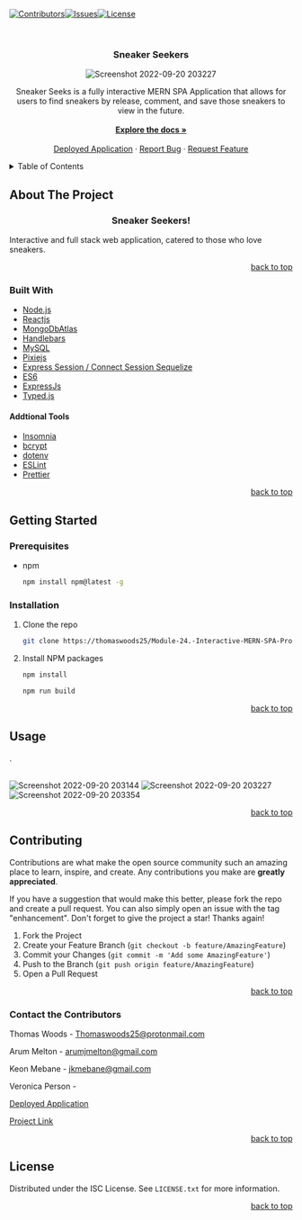 <div id="top"></div>

[![Contributors][contributors-shield]][contributors-url][![Issues][issues-shield]][issues-url][![License][license-shield]](./LICENSE.txt)



<br />
<div align="center">
  <a href="https://github.com/thomaswoods25/Module-24.-Interactive-MERN-SPA-Project/">
   
  </a>

<h3 align="center">Sneaker Seekers</h3>

![Screenshot 2022-09-20 203227](https://user-images.githubusercontent.com/103224098/191849870-a1032b67-8516-4ce7-9ed9-89c45e677a57.png)

  <p align="center">
    Sneaker Seeks is a fully interactive MERN SPA Application that allows for users to find sneakers by release, comment, and save those sneakers to view in the future.
    <br />
    <br />
    <a href="https://github.com/thomaswoods25/Module-24.-Interactive-MERN-SPA-Project/"><strong>Explore the docs »</strong></a>
    <br />
    <br />
    <a href="">Deployed Application</a>
    ·
    <a href="">Report Bug</a>
    ·
    <a href="">Request Feature</a>
  </p>
</div>



<!-- TABLE OF CONTENTS -->
<details>
  <summary>Table of Contents</summary>
  <ol>
    <li>
      <a href="#about-the-project">About The Project</a>
      <ul>
        <li><a href="#built-with">Built With</a></li>
      </ul>
    </li>
    <li>
      <a href="#getting-started">Getting Started</a>
      <ul>
        <li><a href="#prerequisites">Prerequisites</a></li>
        <li><a href="#installation">Installation</a></li>
      </ul>
    </li>
    <li><a href="#usage">Usage</a></li>
    <li><a href="#contributing">Contributing</a></li>
    <li><a href="#contact-the-contributors">Contact</a></li>
    <li><a href="#license">License</a></li>
  </ol>
</details>


## About The Project
<h3 align="center">Sneaker Seekers!</h3>



Interactive and full stack web application, catered to those who love sneakers. 
<br/>




<p align="right"><a href="#top">back to top</a></p>



### Built With

* [Node.js](https://nodejs.org/en/)
* [Reactjs](https://reactjs.org/)
* [MongoDbAtlas](https://www.mongodb.com/)
* [Handlebars](https://handlebarsjs.com/)
* [MySQL](https://www.mysql.com/)
* [Pixiejs](https://pixijs.com/)
* [Express Session / Connect Session Sequelize](https://pixijs.com/)
* [ES6](https://pixijs.com/)
* [ExpressJs](https://expressjs.com/)
* [Typed.js](https://mattboldt.github.io/typed.js/)

#### Addtional Tools

* [Insomnia](https://eslint.org/)
* [bcrypt](https://eslint.org/)
* [dotenv](https://eslint.org/)
* [ESLint](https://eslint.org/)
* [Prettier](https://eslint.org/)







<p align="right"><a href="#top">back to top</a></p>




## Getting Started

### Prerequisites

* npm
  ```sh
  npm install npm@latest -g
  ```

### Installation

1. Clone the repo
   ```sh
   git clone https://thomaswoods25/Module-24.-Interactive-MERN-SPA-Project/
   ```
2. Install NPM packages
   ```sh
   npm install
   ```
    ```sh
   npm run build
   ```

<p align="right"><a href="#top">back to top</a></p>


## Usage


.
<br/>
<br/>

![Screenshot 2022-09-20 203144](https://user-images.githubusercontent.com/103224098/191667524-a3f59ae1-9d1b-4fd7-9b89-11160d02b668.png)
![Screenshot 2022-09-20 203227](https://user-images.githubusercontent.com/103224098/191667529-4963138a-e63f-4ef8-9303-0d0428881ce0.png)
![Screenshot 2022-09-20 203354](https://user-images.githubusercontent.com/103224098/191667532-9289e76f-2c33-4a7f-9d4e-dd43a9fd7e2b.png)




<p align="right"><a href="#top">back to top</a></p>



## Contributing

Contributions are what make the open source community such an amazing place to learn, inspire, and create. Any contributions you make are **greatly appreciated**.

If you have a suggestion that would make this better, please fork the repo and create a pull request. You can also simply open an issue with the tag "enhancement".
Don't forget to give the project a star! Thanks again!

1. Fork the Project
2. Create your Feature Branch (`git checkout -b feature/AmazingFeature`)
3. Commit your Changes (`git commit -m 'Add some AmazingFeature'`)
4. Push to the Branch (`git push origin feature/AmazingFeature`)
5. Open a Pull Request

<p align="right"><a href="#top">back to top</a></p>

<!-- CONTACT -->
### Contact the Contributors

Thomas Woods - Thomaswoods25@protonmail.com

Arum Melton - arumjmelton@gmail.com

Keon Mebane - jkmebane@gmail.com

Veronica Person - 

[Deployed Application](https://sneaker-seekers.netlify.app/)

[Project Link](https://github.com/thomaswoods25/Module-24.-Interactive-MERN-SPA-Project/`)

<p align="right"><a href="#top">back to top</a></p>

<!-- LICENSE -->
## License

Distributed under the ISC License. See `LICENSE.txt` for more information.

<p align="right"><a href="#top">back to top</a></p>


<!-- MARKDOWN LINKS & IMAGES -->
[contributors-shield]: https://img.shields.io/badge/SneakerSeekers%20Contributors-brightgreen
[contributors-url]: https://github.com/thomaswoods25/Module-24.-Interactive-MERN-SPA-Project/graphs/contributors
[issues-shield]: https://img.shields.io/badge/SneakerSeekers%20Issues-red
[issues-url]: https://github.com/thomaswoods25/Module-24.-Interactive-MERN-SPA-Project/issues
[license-shield]: https://img.shields.io/badge/license-ISC-green
